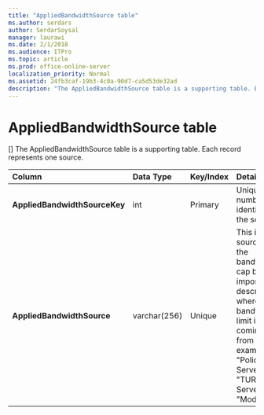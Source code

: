 ```yaml
---
title: "AppliedBandwidthSource table"
ms.author: serdars
author: SerdarSoysal
manager: laurawi
ms.date: 2/1/2018
ms.audience: ITPro
ms.topic: article
ms.prod: office-online-server
localization_priority: Normal
ms.assetid: 24fb3caf-19b3-4c0a-90d7-ca5d53de32ad
description: "The AppliedBandwidthSource table is a supporting table. Each record represents one source."
---
```


# AppliedBandwidthSource table
[]
The AppliedBandwidthSource table is a supporting table. Each record represents one source.
  
|**Column**|**Data Type**|**Key/Index**|**Details**|
|:-----|:-----|:-----|:-----|
|**AppliedBandwidthSourceKey** <br/> |int  <br/> |Primary  <br/> |Unique number identifying the source.  <br/> |
|**AppliedBandwidthSource** <br/> |varchar(256)  <br/> |Unique  <br/> |This is the source of the bandwidth cap being imposed. It describes where the bandwidth limit is coming from (for example, "Policy Server", "TURN Server", or "Modality").  <br/> |
   

